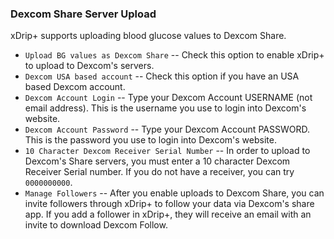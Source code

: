 ### Dexcom Share Server Upload

xDrip+ supports uploading blood glucose values to Dexcom Share. 

* `Upload BG values as Dexcom Share` -- Check this option to enable xDrip+ to upload to Dexcom's servers.
* `Dexcom USA based account` -- Check this option if you have an USA based Dexcom account.
* `Dexcom Account Login` -- Type your Dexcom Account USERNAME (not email address). This is the username you use to login into Dexcom's website.
* `Dexcom Account Password` -- Type your Dexcom Account PASSWORD. This is the password you use to login into Dexcom's website.
* `10 Character Dexcom Receiver Serial Number` -- In order to upload to Dexcom's Share servers, you must enter a 10 character Dexcom Receiver Serial number. If you do not have a receiver, you can try `0000000000`.
* `Manage Followers` -- After you enable uploads to Dexcom Share, you can invite followers through xDrip+ to follow your data via Dexcom's share app. If you add a follower in xDrip+, they will receive an email with an invite to download Dexcom Follow.
